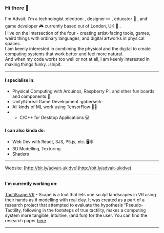 ### Hi there 👋

I'm Advait. I'm a technologist :electron: , designer ✏️ , educator 🎒 , and game developer 🎮 currently based out of London, UK 󠁧󠁢󠁥:england: .   
I live on the intersection of the four - creating artist-facing tools, games, weird things with ordinary languages, and digital artworks in physical spaces.    
I am keenly interested in combining the physical and the digital to create computing systems that work better and feel more natural.     
And when my code works too well or not at all, I am keenly interested in making things funky. :shipit:

---

#### I specialise in:
- Physical Computing with Arduinos, Raspberry Pi, and other fun boards and components 🔌
- Unity/Unreal Game Development  :goberserk:
- All kinds of ML work using TensorFlow 🤖🎰
- - C/C++ for Desktop Applications 💻

#### I can also kinda do:
- Web Dev with React, 3JS, P5.js, etc. 🖥️🕸️
- 3D Modelling, Texturing
- Shaders

---
Website: [http://bit.ly/advait-ukidve](http://bit.ly/advait-ukidve)

---
#### I'm currently working on: 
[TactiScape VR](https://github.com/AdvaitU/tactiscape-vr) - Scape is a tool that lets one sculpt landscapes in VR using their hands as if modelling with real clay. It was created as a part of a research project that attempted to evaluate the hypothesis “Pseudo-Tactility, following in the footsteps of true tactility, makes a computing system more tangible, intuitive, (and fun) for the user. You can find the research paper [here](https://github.com/AdvaitU/tactiscape-vr/blob/main/AdvaitUkidve-TactiScapeVR-ThesisThesis.pdf)

---
<!--
**AdvaitU/AdvaitU** is a ✨ _special_ ✨ repository because its `README.md` (this file) appears on your GitHub profile.

Here are some ideas to get you started:

- 🔭 I’m currently working on ...
- 🌱 I’m currently learning ...
- 👯 I’m looking to collaborate on ...
- 🤔 I’m looking for help with ...
- 💬 Ask me about ...
- 📫 How to reach me: ...
- 😄 Pronouns: ...
- ⚡ Fun fact: ...
-->
